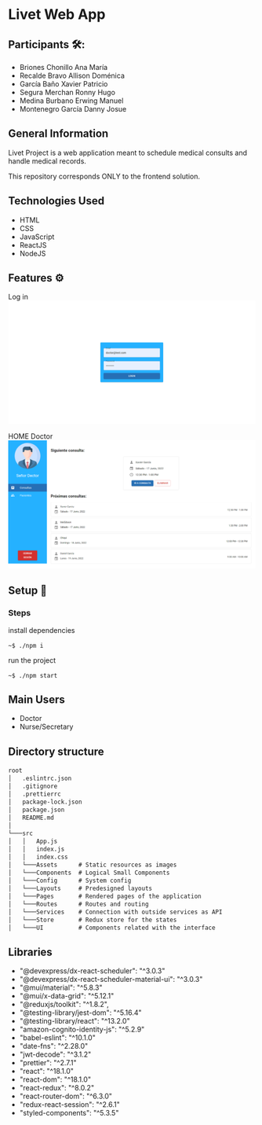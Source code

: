 # Livet Web App

## Participants 🛠️:
  + Briones Chonillo Ana María
  + Recalde Bravo Allison Doménica
  + García Baño Xavier Patricio
  + Segura Merchan Ronny Hugo
  + Medina Burbano Erwing Manuel
  + Montenegro García Danny Josue

## General Information

Livet Project is a web application meant to schedule medical consults and handle medical records.

This repository corresponds ONLY to the frontend solution.

## Technologies Used
  + HTML
  + CSS
  + JavaScript
  + ReactJS
  + NodeJS

## Features ⚙️
Log in
![alt text](img/login.png)

HOME Doctor
![alt text](img/homeDoctor.png)

## Setup 🚀
### Steps
install dependencies
 ```
~$ ./npm i
```

run the project
```
~$ ./npm start
```

## Main Users
  + Doctor
  + Nurse/Secretary
  
  
## Directory structure
```
root
│   .eslintrc.json
│   .gitignore
│   .prettierrc
│   package-lock.json
│   package.json
│   README.md
│
└───src
│   │   App.js
│   │   index.js
│   │   index.css
│   └───Assets      # Static resources as images
│   └───Components  # Logical Small Components
│   └───Config      # System config
│   └───Layouts     # Predesigned layouts
│   └───Pages       # Rendered pages of the application
│   └───Routes      # Routes and routing
│   └───Services    # Connection with outside services as API
│   └───Store       # Redux store for the states
│   └───UI          # Components related with the interface
```

## Libraries
- "@devexpress/dx-react-scheduler": "^3.0.3"
- "@devexpress/dx-react-scheduler-material-ui": "^3.0.3"
- "@mui/material": "^5.8.3"
- "@mui/x-data-grid": "^5.12.1"
- "@reduxjs/toolkit": "^1.8.2",
- "@testing-library/jest-dom": "^5.16.4"
- "@testing-library/react": "^13.2.0"
- "amazon-cognito-identity-js": "^5.2.9"
- "babel-eslint": "^10.1.0"
- "date-fns": "^2.28.0"
- "jwt-decode": "^3.1.2"
- "prettier": "^2.7.1"
- "react": "^18.1.0"
- "react-dom": "^18.1.0"
- "react-redux": "^8.0.2"
- "react-router-dom": "^6.3.0"
- "redux-react-session": "^2.6.1"
- "styled-components": "^5.3.5"
  
